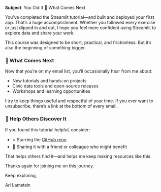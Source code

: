 **Subject**: You Did It 🎉 What Comes Next

You’ve completed the Streamlit tutorial—and built and deployed your first app. That’s a huge accomplishment. Whether you followed every exercise or just dipped in and out, I hope you feel more confident using Streamlit to explore data and share your work.

This course was designed to be short, practical, and frictionless. But it’s also the beginning of something bigger.

### 🚀 What Comes Next

Now that you’re on my email list, you’ll occasionally hear from me about:
  * New tutorials and hands-on projects
  * Civic data tools and open-source releases
  * Workshops and learning opportunities

I try to keep things useful and respectful of your time. If you ever want to unsubscribe, there’s a link at the bottom of every email.

### 🙌 Help Others Discover It
If you found this tutorial helpful, consider:
  * ⭐ Starring the [GitHub repo](https://github.com/arilamstein/streamlit_tutorial)
  * 📣 Sharing it with a friend or colleague who might benefit

That helps others find it—and helps me keep making resources like this.

Thanks again for joining me on this journey.

Keep exploring, 

Ari Lamstein